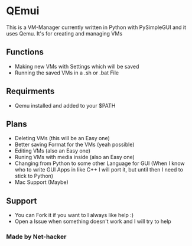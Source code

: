 # QEmui
This is a VM-Manager currently written in Python with PySimpleGUI and it uses Qemu. It's for creating and managing VMs

## Functions
- Making new VMs with Settings which will be saved
- Running the saved VMs in a .sh or .bat File

## Requirments
- Qemu installed and added to your $PATH

## Plans
- Deleting VMs (this will be an Easy one)
- Better saving Format for the VMs (yeah possible)
- Editing VMs (also an Easy one)
- Runing VMs with media inside (also an Easy one)
- Changing from Python to some other Language for GUI (When I know who to write GUI Apps in like C++ I will port it, but until then I need to stick to Python)
- Mac Support (Maybe)

## Support
- You can Fork it if you want to I always like help :)
- Open a Issue when something doesn't work and I will try to help

### Made by Net-hacker
